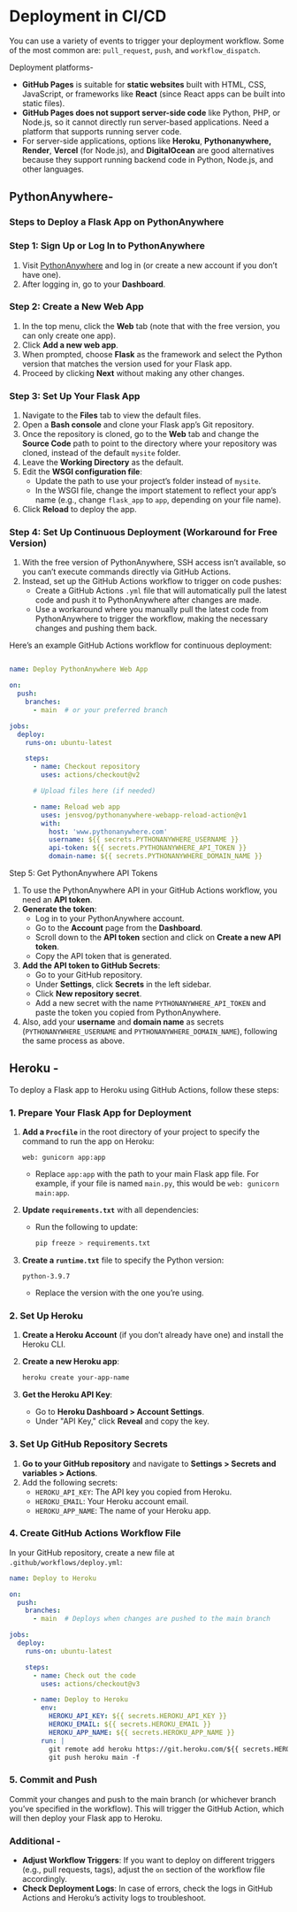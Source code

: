 # Deployment in CI/CD

You can use a variety of events to trigger your deployment workflow. Some of the most common are: `pull_request`, `push`, and `workflow_dispatch`.

Deployment platforms-

- **GitHub Pages** is suitable for **static websites** built with HTML, CSS, JavaScript, or frameworks like **React** (since React apps can be built into static files).
- **GitHub Pages does not support server-side code** like Python, PHP, or Node.js, so it cannot directly run server-based applications. Need a platform that supports running server code.
- For server-side applications, options like **Heroku**, **Pythonanywhere, Render**, **Vercel** (for Node.js), and **DigitalOcean** are good alternatives because they support running backend code in Python, Node.js, and other languages.

## PythonAnywhere-

### Steps to Deploy a Flask App on PythonAnywhere

### Step 1: Sign Up or Log In to PythonAnywhere

1. Visit [PythonAnywhere](https://www.pythonanywhere.com/) and log in (or create a new account if you don’t have one).
2. After logging in, go to your **Dashboard**.

### Step 2: Create a New Web App

1. In the top menu, click the **Web** tab (note that with the free version, you can only create one app).
2. Click **Add a new web app**.
3. When prompted, choose **Flask** as the framework and select the Python version that matches the version used for your Flask app.
4. Proceed by clicking **Next** without making any other changes.

### Step 3: Set Up Your Flask App

1. Navigate to the **Files** tab to view the default files.
2. Open a **Bash console** and clone your Flask app’s Git repository.
3. Once the repository is cloned, go to the **Web** tab and change the **Source Code** path to point to the directory where your repository was cloned, instead of the default `mysite` folder.
4. Leave the **Working Directory** as the default.
5. Edit the **WSGI configuration file**:
    - Update the path to use your project’s folder instead of `mysite`.
    - In the WSGI file, change the import statement to reflect your app’s name (e.g., change `flask_app` to `app`, depending on your file name).
6. Click **Reload** to deploy the app.

### Step 4: Set Up Continuous Deployment (Workaround for Free Version)

1. With the free version of PythonAnywhere, SSH access isn’t available, so you can’t execute commands directly via GitHub Actions.
2. Instead, set up the GitHub Actions workflow to trigger on code pushes:
    - Create a GitHub Actions `.yml` file that will automatically pull the latest code and push it to PythonAnywhere after changes are made.
    - Use a workaround where you manually pull the latest code from PythonAnywhere to trigger the workflow, making the necessary changes and pushing them back.

Here’s an example GitHub Actions workflow for continuous deployment:

```yaml

name: Deploy PythonAnywhere Web App

on:
  push:
    branches:
      - main  # or your preferred branch

jobs:
  deploy:
    runs-on: ubuntu-latest

    steps:
      - name: Checkout repository
        uses: actions/checkout@v2

      # Upload files here (if needed)

      - name: Reload web app
        uses: jensvog/pythonanywhere-webapp-reload-action@v1
        with:
          host: 'www.pythonanywhere.com'
          username: ${{ secrets.PYTHONANYWHERE_USERNAME }}
          api-token: ${{ secrets.PYTHONANYWHERE_API_TOKEN }}
          domain-name: ${{ secrets.PYTHONANYWHERE_DOMAIN_NAME }}
```

Step 5: Get PythonAnywhere API Tokens

1. To use the PythonAnywhere API in your GitHub Actions workflow, you need an **API token**.
2. **Generate the token**:
    - Log in to your PythonAnywhere account.
    - Go to the **Account** page from the **Dashboard**.
    - Scroll down to the **API token** section and click on **Create a new API token**.
    - Copy the API token that is generated.
3. **Add the API token to GitHub Secrets**:
    - Go to your GitHub repository.
    - Under **Settings**, click **Secrets** in the left sidebar.
    - Click **New repository secret**.
    - Add a new secret with the name `PYTHONANYWHERE_API_TOKEN` and paste the token you copied from PythonAnywhere.
4. Also, add your **username** and **domain name** as secrets (`PYTHONANYWHERE_USERNAME` and `PYTHONANYWHERE_DOMAIN_NAME`), following the same process as above.

## Heroku - 

To deploy a Flask app to Heroku using GitHub Actions, follow these steps:

### 1. Prepare Your Flask App for Deployment

1. **Add a `Procfile`** in the root directory of your project to specify the command to run the app on Heroku:
    
    ```
    web: gunicorn app:app
    ```
    
    - Replace `app:app` with the path to your main Flask app file. For example, if your file is named `main.py`, this would be `web: gunicorn main:app`.
2. **Update `requirements.txt`** with all dependencies:
    - Run the following to update:
        
        ```bash
        pip freeze > requirements.txt
        ```
        
3. **Create a `runtime.txt`** file to specify the Python version:
    
    ```
    python-3.9.7
    ```
    
    - Replace the version with the one you’re using.

### 2. Set Up Heroku

1. **Create a Heroku Account** (if you don’t already have one) and install the Heroku CLI.
2. **Create a new Heroku app**:
    
    ```bash
    heroku create your-app-name
    ```
    
3. **Get the Heroku API Key**:
    - Go to **Heroku Dashboard > Account Settings**.
    - Under "API Key," click **Reveal** and copy the key.

### 3. Set Up GitHub Repository Secrets

1. **Go to your GitHub repository** and navigate to **Settings > Secrets and variables > Actions**.
2. Add the following secrets:
    - `HEROKU_API_KEY`: The API key you copied from Heroku.
    - `HEROKU_EMAIL`: Your Heroku account email.
    - `HEROKU_APP_NAME`: The name of your Heroku app.

### 4. Create GitHub Actions Workflow File

In your GitHub repository, create a new file at `.github/workflows/deploy.yml`:

```yaml
name: Deploy to Heroku

on:
  push:
    branches:
      - main  # Deploys when changes are pushed to the main branch

jobs:
  deploy:
    runs-on: ubuntu-latest

    steps:
      - name: Check out the code
        uses: actions/checkout@v3

      - name: Deploy to Heroku
        env:
          HEROKU_API_KEY: ${{ secrets.HEROKU_API_KEY }}
          HEROKU_EMAIL: ${{ secrets.HEROKU_EMAIL }}
          HEROKU_APP_NAME: ${{ secrets.HEROKU_APP_NAME }}
        run: |
          git remote add heroku https://git.heroku.com/${{ secrets.HEROKU_APP_NAME }}.git
          git push heroku main -f
```

### 5. Commit and Push

Commit your changes and push to the main branch (or whichever branch you’ve specified in the workflow). This will trigger the GitHub Action, which will then deploy your Flask app to Heroku.

### Additional -

- **Adjust Workflow Triggers**: If you want to deploy on different triggers (e.g., pull requests, tags), adjust the `on` section of the workflow file accordingly.
- **Check Deployment Logs**: In case of errors, check the logs in GitHub Actions and Heroku’s activity logs to troubleshoot.
